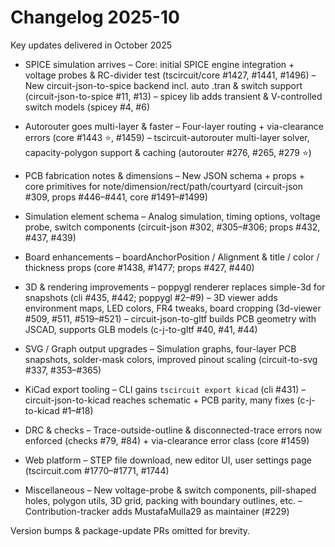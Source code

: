 # Changelog 2025-10

Key updates delivered in October 2025

- SPICE simulation arrives
  – Core: initial SPICE engine integration + voltage probes & RC-divider test (tscircuit/core #1427, #1441, #1496)
  – New circuit-json-to-spice backend incl. auto .tran & switch support (circuit-json-to-spice #11, #13)
  – spicey lib adds transient & V-controlled switch models (spicey #4, #6)

- Autorouter goes multi-layer & faster
  – Four-layer routing + via-clearance errors (core #1443 ⭐, #1459)
  – tscircuit-autorouter multi-layer solver, capacity-polygon support & caching (autorouter #276, #265, #279 ⭐)

- PCB fabrication notes & dimensions
  – New JSON schema + props + core primitives for note/dimension/rect/path/courtyard (circuit-json #309, props #446–#441, core #1491–#1499)

- Simulation element schema
  – Analog simulation, timing options, voltage probe, switch components (circuit-json #302, #305–#306; props #432, #437, #439)

- Board enhancements
  – boardAnchorPosition / Alignment & title / color / thickness props (core #1438, #1477; props #427, #440)

- 3D & rendering improvements
  – poppygl renderer replaces simple-3d for snapshots (cli #435, #442; poppygl #2–#9)
  – 3D viewer adds environment maps, LED colors, FR4 tweaks, board cropping (3d-viewer #509, #511, #519–#521)
  – circuit-json-to-gltf builds PCB geometry with JSCAD, supports GLB models (c-j-to-gltf #40, #41, #44)

- SVG / Graph output upgrades
  – Simulation graphs, four-layer PCB snapshots, solder-mask colors, improved pinout scaling (circuit-to-svg #337, #353–#365)

- KiCad export tooling
  – CLI gains `tscircuit export kicad` (cli #431)
  – circuit-json-to-kicad reaches schematic + PCB parity, many fixes (c-j-to-kicad #1–#18)

- DRC & checks
  – Trace-outside-outline & disconnected-trace errors now enforced (checks #79, #84) + via-clearance error class (core #1459)

- Web platform
  – STEP file download, new editor UI, user settings page (tscircuit.com #1770–#1771, #1744)

- Miscellaneous
  – New voltage-probe & switch components, pill-shaped holes, polygon utils, 3D grid, packing with boundary outlines, etc.
  – Contribution-tracker adds MustafaMulla29 as maintainer (#229)

Version bumps & package-update PRs omitted for brevity.
